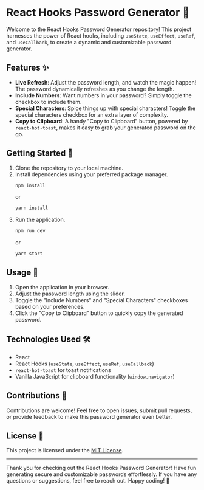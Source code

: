 # React Hooks Password Generator 🚀

Welcome to the React Hooks Password Generator repository! This project harnesses the power of React hooks, including `useState`, `useEffect`, `useRef`, and `useCallback`, to create a dynamic and customizable password generator.

## Features ✨

- **Live Refresh**: Adjust the password length, and watch the magic happen! The password dynamically refreshes as you change the length.
- **Include Numbers**: Want numbers in your password? Simply toggle the checkbox to include them.
- **Special Characters**: Spice things up with special characters! Toggle the special characters checkbox for an extra layer of complexity.
- **Copy to Clipboard**: A handy "Copy to Clipboard" button, powered by `react-hot-toast`, makes it easy to grab your generated password on the go.

## Getting Started 🚀

1. Clone the repository to your local machine.
2. Install dependencies using your preferred package manager.
   ```bash
   npm install
   ```
   or
   ```bash
   yarn install
   ```
3. Run the application.
   ```bash
   npm run dev
   ```
   or
   ```bash
   yarn start
   ```

## Usage 🎯

1. Open the application in your browser.
2. Adjust the password length using the slider.
3. Toggle the "Include Numbers" and "Special Characters" checkboxes based on your preferences.
4. Click the "Copy to Clipboard" button to quickly copy the generated password.

## Technologies Used 🛠️

- React
- React Hooks (`useState`, `useEffect`, `useRef`, `useCallback`)
- `react-hot-toast` for toast notifications
- Vanilla JavaScript for clipboard functionality (`window.navigator`)

## Contributions 🤝

Contributions are welcome! Feel free to open issues, submit pull requests, or provide feedback to make this password generator even better.

## License 📄

This project is licensed under the [MIT License](LICENSE.md).

---

Thank you for checking out the React Hooks Password Generator! Have fun generating secure and customizable passwords effortlessly. If you have any questions or suggestions, feel free to reach out. Happy coding! 🚀
